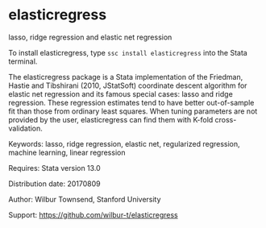 # elasticregress
lasso, ridge regression and elastic net regression

To install elasticregress, type	`ssc install elasticregress` into the Stata terminal.
 
The elasticregress package is a Stata implementation of the Friedman,
Hastie and Tibshirani (2010, JStatSoft) coordinate descent algorithm
for elastic net regression and its famous special cases: lasso and
ridge regression. These regression estimates tend to have better 
out-of-sample fit than those from ordinary least squares. When tuning 
parameters are not provided by the user, elasticregress can find them
with K-fold cross-validation.

Keywords:
lasso, ridge regression, elastic net, regularized regression, machine learning, linear regression

Requires: Stata version 13.0

Distribution date: 20170809

Author: Wilbur Townsend, Stanford University

Support: https://github.com/wilbur-t/elasticregress
